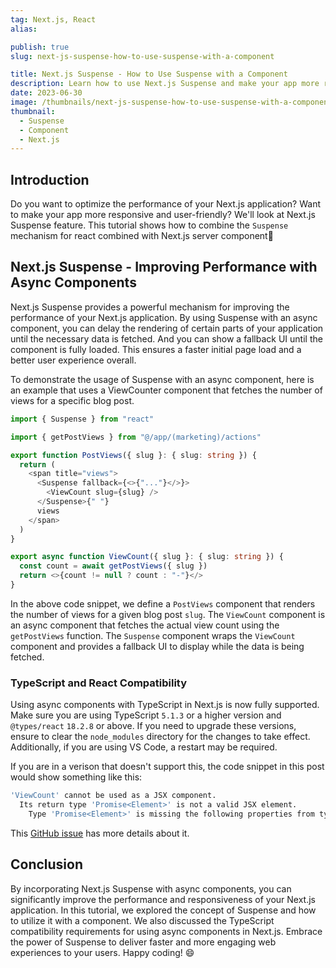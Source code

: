```yaml
---
tag: Next.js, React
alias:

publish: true
slug: next-js-suspense-how-to-use-suspense-with-a-component

title: Next.js Suspense - How to Use Suspense with a Component
description: Learn how to use Next.js Suspense and make your app more responsive. Explore the process of setting up and using Suspense with an async component in Next.js.
date: 2023-06-30
image: /thumbnails/next-js-suspense-how-to-use-suspense-with-a-component.png
thumbnail:
  - Suspense
  - Component
  - Next.js
---
```


## Introduction
Do you want to optimize the performance of your Next.js application? Want to make your app more responsive and user-friendly? We'll look at Next.js Suspense feature. This tutorial shows how to combine the `Suspense` mechanism for react combined with Next.js server component🚀

## Next.js Suspense - Improving Performance with Async Components

Next.js Suspense provides a powerful mechanism for improving the performance of your Next.js application. By using Suspense with an async component, you can delay the rendering of certain parts of your application until the necessary data is fetched. And you can show a fallback UI until the component is fully loaded. This ensures a faster initial page load and a better user experience overall.

To demonstrate the usage of Suspense with an async component, here is an example that uses a ViewCounter component that fetches the number of views for a specific blog post.

```typescript
import { Suspense } from "react"

import { getPostViews } from "@/app/(marketing)/actions"

export function PostViews({ slug }: { slug: string }) {
  return (
    <span title="views">
      <Suspense fallback={<>{"..."}</>}>
        <ViewCount slug={slug} />
      </Suspense>{" "}
      views
    </span>
  )
}

export async function ViewCount({ slug }: { slug: string }) {
  const count = await getPostViews({ slug })
  return <>{count != null ? count : "-"}</>
}
```

In the above code snippet, we define a `PostViews` component that renders the number of views for a given blog post `slug`. The `ViewCount` component is an async component that fetches the actual view count using the `getPostViews` function. The `Suspense` component wraps the `ViewCount` component and provides a fallback UI to display while the data is being fetched.

### TypeScript and React Compatibility

Using async components with TypeScript in Next.js is now fully supported. Make sure you are using TypeScript `5.1.3` or a higher version and `@types/react` `18.2.8` or above. If you need to upgrade these versions, ensure to clear the `node_modules` directory for the changes to take effect. Additionally, if you are using VS Code, a restart may be required.

If you are in a verison that doesn't support this, the code snippet in this post would show something like this:
```bash
'ViewCount' cannot be used as a JSX component.
  Its return type 'Promise<Element>' is not a valid JSX element.
    Type 'Promise<Element>' is missing the following properties from type 'ReactElement<any, any>': type, props, key `ts(2786)`
```

This [GitHub issue](https://github.com/vercel/next.js/issues/42292 ) has more details about it.


## Conclusion
By incorporating Next.js Suspense with async components, you can significantly improve the performance and responsiveness of your Next.js application. In this tutorial, we explored the concept of Suspense and how to utilize it with a component. We also discussed the TypeScript compatibility requirements for using async components in Next.js. Embrace the power of Suspense to deliver faster and more engaging web experiences to your users. Happy coding! 😄

